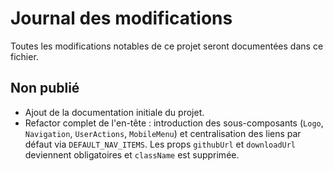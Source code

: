 # Journal des modifications

Toutes les modifications notables de ce projet seront documentées dans ce fichier.

## Non publié

- Ajout de la documentation initiale du projet.
- Refactor complet de l'en-tête : introduction des sous-composants (`Logo`, `Navigation`, `UserActions`, `MobileMenu`) et centralisation des liens par défaut via `DEFAULT_NAV_ITEMS`. Les props `githubUrl` et `downloadUrl` deviennent obligatoires et `className` est supprimée.
